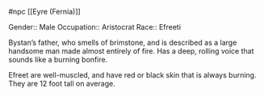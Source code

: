  #npc [[Eyre (Fernia)]]

Gender:: Male
Occupation:: Aristocrat
Race:: Efreeti

Bystan’s father, who smells of brimstone, and is described as a large handsome man made almost entirely of fire. Has a deep, rolling voice that sounds like a burning bonfire.

Efreet are well-muscled, and have red or black skin that is always burning. They are 12 foot tall on average.

